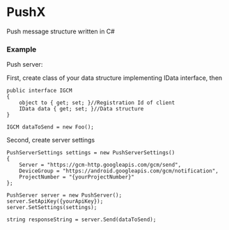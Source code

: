 # PushX
Push message structure written in C#


### Example

Push server:

First, create class of your data structure implementing IData interface, then

    public interface IGCM
    {
        object to { get; set; }//Registration Id of client
        IData data { get; set; }//Data structure
    }

    IGCM dataToSend = new Foo();

Second, create server settings

    PushServerSettings settings = new PushServerSettings()
    {
        Server = "https://gcm-http.googleapis.com/gcm/send",
        DeviceGroup = "https://android.googleapis.com/gcm/notification",
        ProjectNumber = "{yourProjectNumber}"
    };
    
    PushServer server = new PushServer();
    server.SetApiKey({yourApiKey});
    server.SetSettings(settings);
    
    string responseString = server.Send(dataToSend);
